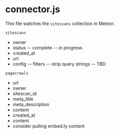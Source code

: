 # connector.js
This file watches the `sitescans` collection in Meteor.

`sitescans`
- owner
- status
-- complete
-- in progress
- created_at
- url
- config
-- filters
-- strip query strings
-- TBD

`pagecrawls`
- url
- owner
- sitescan_id
- meta_title
- meta_description
- content
- created_at
- content
- consider pulling embed.ly content